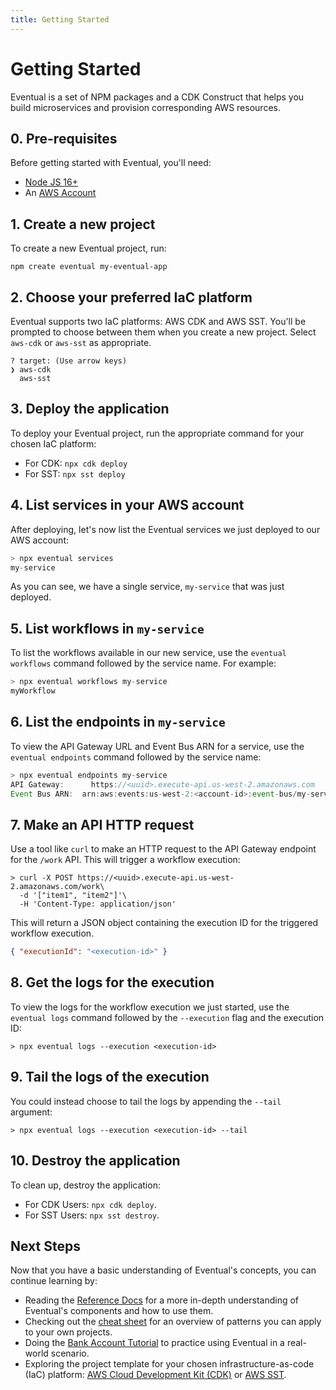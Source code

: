 ```yaml
---
title: Getting Started
---
```


# Getting Started

Eventual is a set of NPM packages and a CDK Construct that helps you build microservices and provision corresponding AWS resources.

## 0. Pre-requisites

Before getting started with Eventual, you'll need:

- [Node JS 16+](https://nodejs.org/en/)
- An [AWS Account](https://aws.amazon.com/)

## 1. Create a new project

To create a new Eventual project, run:

```
npm create eventual my-eventual-app
```

## 2. Choose your preferred IaC platform

Eventual supports two IaC platforms: AWS CDK and AWS SST. You'll be prompted to choose between them when you create a new project. Select `aws-cdk` or `aws-sst` as appropriate.

```
? target: (Use arrow keys)
❯ aws-cdk
  aws-sst
```

## 3. Deploy the application

To deploy your Eventual project, run the appropriate command for your chosen IaC platform:

- For CDK: `npx cdk deploy`
- For SST: `npx sst deploy`

## 4. List services in your AWS account

After deploying, let's now list the Eventual services we just deployed to our AWS account:

```ts
> npx eventual services
my-service
```

As you can see, we have a single service, `my-service` that was just deployed.

## 5. List workflows in `my-service`

To list the workflows available in our new service, use the `eventual workflows` command followed by the service name. For example:

```ts
> npx eventual workflows my-service
myWorkflow
```

## 6. List the endpoints in `my-service`

To view the API Gateway URL and Event Bus ARN for a service, use the `eventual endpoints` command followed by the service name:

```ts
> npx eventual endpoints my-service
API Gateway: 	  https://<uuid>.execute-api.us-west-2.amazonaws.com
Event Bus ARN:  arn:aws:events:us-west-2:<account-id>:event-bus/my-service
```

## 7. Make an API HTTP request

Use a tool like `curl` to make an HTTP request to the API Gateway endpoint for the `/work` API. This will trigger a workflow execution:

```
> curl -X POST https://<uuid>.execute-api.us-west-2.amazonaws.com/work\
  -d '["item1", "item2"]'\
  -H 'Content-Type: application/json'
```

This will return a JSON object containing the execution ID for the triggered workflow execution.

```json
{ "executionId": "<execution-id>" }
```

## 8. Get the logs for the execution

To view the logs for the workflow execution we just started, use the `eventual logs` command followed by the `--execution` flag and the execution ID:

```
> npx eventual logs --execution <execution-id>
```

## 9. Tail the logs of the execution

You could instead choose to tail the logs by appending the `--tail` argument:

```
> npx eventual logs --execution <execution-id> --tail
```

## 10. Destroy the application

To clean up, destroy the application:

- For CDK Users: `npx cdk deploy`.
- For SST Users: `npx sst destroy`.

## Next Steps

Now that you have a basic understanding of Eventual's concepts, you can continue learning by:

- Reading the [Reference Docs](../reference/index.md) for a more in-depth understanding of Eventual's components and how to use them.
- Checking out the [cheat sheet](../reference/3.1-workflow-patterns.md) for an overview of patterns you can apply to your own projects.
- Doing the [Bank Account Tutorial](../tutorial/1-bank-account.md) to practice using Eventual in a real-world scenario.
- Exploring the project template for your chosen infrastructure-as-code (IaC) platform: [AWS Cloud Development Kit (CDK)](./2-aws-cdk.md) or [AWS SST](./1-aws-sst.md).
